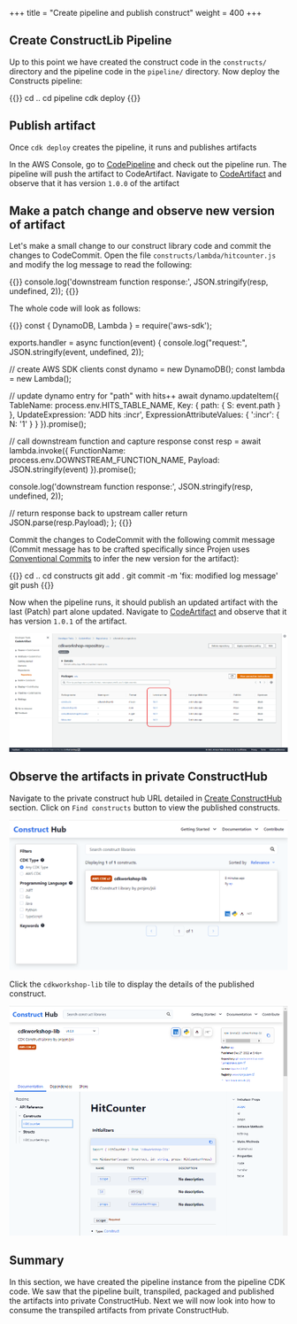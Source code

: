 +++
title = "Create pipeline and publish construct"
weight = 400
+++

## Create ConstructLib Pipeline

Up to this point we have created the construct code in the `constructs/` directory and the pipeline code in the `pipeline/` directory.  Now deploy the Constructs pipeline:

{{<highlight bash>}}
cd ..
cd pipeline
cdk deploy
{{</highlight>}}

## Publish artifact

Once `cdk deploy` creates the pipeline, it runs and publishes artifacts

In the AWS Console, go to <a href="https://console.aws.amazon.com/codesuite/codepipeline/pipelines" target="_blank">CodePipeline</a> and check out the pipeline run.  The pipeline will push the artifact to CodeArtifact.  Navigate to <a href="https://console.aws.amazon.com/codesuite/codeartifact/repositories" target="_blank">CodeArtifact</a> and observe that it has version `1.0.0` of the artifact


## Make a patch change and observe new version of artifact

Let's make a small change to our construct library code and commit the changes to CodeCommit. Open the file `constructs/lambda/hitcounter.js` and modify the log message to read the following:

{{<highlight ts>}}
  console.log('downstream function response:', JSON.stringify(resp, undefined, 2));
{{</highlight>}}

The whole code will look as follows:

{{<highlight ts>}}
const { DynamoDB, Lambda } = require('aws-sdk');

exports.handler = async function(event) {
  console.log("request:", JSON.stringify(event, undefined, 2));

  // create AWS SDK clients
  const dynamo = new DynamoDB();
  const lambda = new Lambda();

  // update dynamo entry for "path" with hits++
  await dynamo.updateItem({
    TableName: process.env.HITS_TABLE_NAME,
    Key: { path: { S: event.path } },
    UpdateExpression: 'ADD hits :incr',
    ExpressionAttributeValues: { ':incr': { N: '1' } }
  }).promise();

  // call downstream function and capture response
  const resp = await lambda.invoke({
    FunctionName: process.env.DOWNSTREAM_FUNCTION_NAME,
    Payload: JSON.stringify(event)
  }).promise();

  console.log('downstream function response:', JSON.stringify(resp, undefined, 2));

  // return response back to upstream caller
  return JSON.parse(resp.Payload);
};
{{</highlight>}}

Commit the changes to CodeCommit with the following commit message (Commit message has to be crafted specifically since Projen uses <a href="https://www.conventionalcommits.org/en/v1.0.0/#specification" target="_blank">Conventional Commits</a> to infer the new version for the artifact):

{{<highlight bash>}}
cd ..
cd constructs
git add .
git commit -m 'fix: modified log message'
git push
{{</highlight>}}

Now when the pipeline runs, it should publish an updated artifact with the last (Patch) part alone updated.   Navigate to <a href="https://console.aws.amazon.com/codesuite/codeartifact/repositories" target="_blank">CodeArtifact</a> and observe that it has version `1.0.1` of the artifact.

![](./code-artifact-cdkworkshop-lib-1.0.1.png)

## Observe the artifacts in private ConstructHub

Navigate to the private construct hub URL detailed in [Create ConstructHub](./1000-create-construct-hub.html) section. Click on `Find constructs` button to view the published constructs.

![](./private-construct-hub-website-search.png)

Click the `cdkworkshop-lib` tile to display the details of the published construct.

![](./private-construct-hub-website-details.png)
## Summary
In this section, we have created the pipeline instance from the pipeline CDK code.  We saw that the pipeline built, transpiled, packaged and published the artifacts into private ConstructHub.  Next we will now look into how to consume the transpiled artifacts from private ConstructHub.
